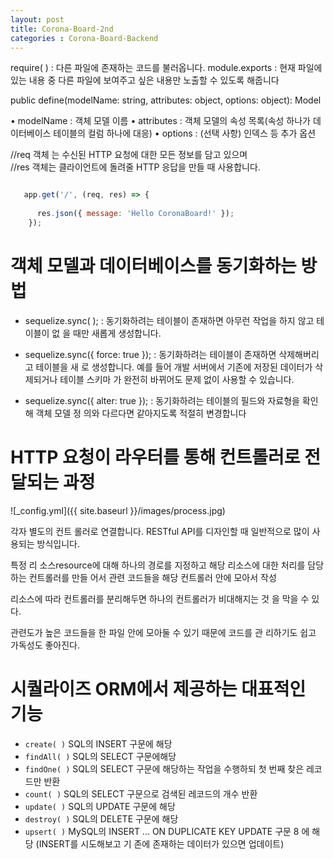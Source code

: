 ```yaml
---
layout: post
title: Corona-Board-2nd
categories : Corona-Board-Backend
---
```


require( ) : 다른 파일에 존재하는 코드를 불러옵니다.
module.exports  : 현재 파일에 있는 내용 중 다른 파일에 보여주고 싶은 내용만 노출할 수 있도록 해줍니다

public define(modelName: string, attributes: object, options: object): Model 

• modelName : 객체 모델 이름 
• attributes : 객체 모델의 속성 목록(속성 하나가 데이터베이스 테이블의 컬럼 하나에 대응) 
• options : (선택 사항) 인덱스 등 추가 옵션

//req 객체 는 수신된 HTTP 요청에 대한 모든 정보를 담고 있으며  
//res 객체는 클라이언트에 돌려줄 HTTP 응답을 만들 때 사용합니다.
~~~javascript

   app.get('/', (req, res) => {
        
      res.json({ message: 'Hello CoronaBoard!' });
    });
~~~
# 객체 모델과 데이터베이스를 동기화하는 방법
- sequelize.sync( ); : 동기화하려는 테이블이 존재하면 아무런 작업을 하지 않고 테이블이 없 을 때만 새롭게 생성합니다. 

- sequelize.sync({ force: true }); : 동기화하려는 테이블이 존재하면 삭제해버리고 테이블을 새 로 생성합니다. 예를 들어 개발 서버에서 기존에 저장된 데이터가 삭제되거나 테이블 스키마 가 완전히 바뀌어도 문제 없이 사용할 수 있습니다. 

- sequelize.sync({ alter: true }); : 동기화하려는 테이블의 필드와 자료형을 확인해 객체 모델 정 의와 다르다면 같아지도록 적절히 변경합니다

# HTTP 요청이 라우터를 통해 컨트롤러로 전달되는 과정

![_config.yml]({{ site.baseurl }}/images/process.jpg) 

각자 별도의 컨트 롤러로 연결합니다. RESTful API를 디자인할 때 일반적으로 많이 사용되는 방식입니다. 

특정 리 소스resource에 대해 하나의 경로를 지정하고 해당 리소스에 대한 처리를 담당하는 컨트롤러를 만들 어서 관련 코드들을 해당 컨트롤러 안에 모아서 작성

리소스에 따라 컨트롤러를 분리해두면 하나의 컨트롤러가 비대해지는 것 을 막을 수 있다.

관련도가 높은 코드들을 한 파일 안에 모아둘 수 있기 때문에 코드를 관 리하기도 쉽고 가독성도 좋아진다.

# 시퀄라이즈 ORM에서 제공하는 대표적인 기능  
- ```create( )```  SQL의 INSERT 구문에 해당 
- ```findAll( )``` SQL의 SELECT 구문에해당 
- ```findOne( )``` SQL의 SELECT 구문에 해당하는 작업을 수행하되 첫 번째 찾은 레코드만 반환 
- ```count( )``` SQL의 SELECT 구문으로 검색된 레코드의 개수 반환 
- ```update( )``` SQL의 UPDATE 구문에 해당 
- ```destroy( )``` SQL의 DELETE 구문에 해당 
- ```upsert( )``` MySQL의 INSERT ... ON DUPLICATE KEY UPDATE 구문 8 에 해당 (INSERT를 시도해보고 기 존에 존재하는 데이터가 있으면 업데이트)